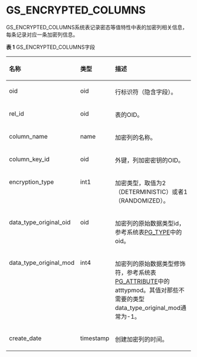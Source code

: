 # GS\_ENCRYPTED\_COLUMNS

GS\_ENCRYPTED\_COLUMNS系统表记录密态等值特性中表的加密列相关信息，每条记录对应一条加密列信息。

**表 1**  GS\_ENCRYPTED\_COLUMNS字段

<a name="table845914245212"></a>
<table><thead align="left"><tr id="row15459154216524"><th class="cellrowborder" valign="top" width="22.182218221822183%" id="mcps1.2.4.1.1"><p id="p13460942125210"><a name="p13460942125210"></a><a name="p13460942125210"></a>名称</p>
</th>
<th class="cellrowborder" valign="top" width="12.73127312731273%" id="mcps1.2.4.1.2"><p id="p174601425522"><a name="p174601425522"></a><a name="p174601425522"></a>类型</p>
</th>
<th class="cellrowborder" valign="top" width="65.0865086508651%" id="mcps1.2.4.1.3"><p id="p10460114218529"><a name="p10460114218529"></a><a name="p10460114218529"></a>描述</p>
</th>
</tr>
</thead>
<tbody><tr id="row39301831121013"><td class="cellrowborder" valign="top" width="22.182218221822183%" headers="mcps1.2.4.1.1 "><p id="zh-cn_topic_0059777617_aa0e331f0f9a646438d86f2220a18c777"><a name="zh-cn_topic_0059777617_aa0e331f0f9a646438d86f2220a18c777"></a><a name="zh-cn_topic_0059777617_aa0e331f0f9a646438d86f2220a18c777"></a>oid</p>
</td>
<td class="cellrowborder" valign="top" width="12.73127312731273%" headers="mcps1.2.4.1.2 "><p id="zh-cn_topic_0059777617_ac5bb8f24ba914a4b98adf0ebbb782934"><a name="zh-cn_topic_0059777617_ac5bb8f24ba914a4b98adf0ebbb782934"></a><a name="zh-cn_topic_0059777617_ac5bb8f24ba914a4b98adf0ebbb782934"></a>oid</p>
</td>
<td class="cellrowborder" valign="top" width="65.0865086508651%" headers="mcps1.2.4.1.3 "><p id="zh-cn_topic_0059777617_a78a98df2ddc64dd8982cc9b10ad05c4d"><a name="zh-cn_topic_0059777617_a78a98df2ddc64dd8982cc9b10ad05c4d"></a><a name="zh-cn_topic_0059777617_a78a98df2ddc64dd8982cc9b10ad05c4d"></a>行标识符（隐含字段）。</p>
</td>
</tr>
<tr id="row1146094213529"><td class="cellrowborder" valign="top" width="22.182218221822183%" headers="mcps1.2.4.1.1 "><p id="p1850764745915"><a name="p1850764745915"></a><a name="p1850764745915"></a>rel_id</p>
</td>
<td class="cellrowborder" valign="top" width="12.73127312731273%" headers="mcps1.2.4.1.2 "><p id="p09253402276"><a name="p09253402276"></a><a name="p09253402276"></a>oid</p>
</td>
<td class="cellrowborder" valign="top" width="65.0865086508651%" headers="mcps1.2.4.1.3 "><p id="p792404062710"><a name="p792404062710"></a><a name="p792404062710"></a>表的OID。</p>
</td>
</tr>
<tr id="row10460542185211"><td class="cellrowborder" valign="top" width="22.182218221822183%" headers="mcps1.2.4.1.1 "><p id="p1175774414260"><a name="p1175774414260"></a><a name="p1175774414260"></a>column_name</p>
</td>
<td class="cellrowborder" valign="top" width="12.73127312731273%" headers="mcps1.2.4.1.2 "><p id="p20923134017277"><a name="p20923134017277"></a><a name="p20923134017277"></a>name</p>
</td>
<td class="cellrowborder" valign="top" width="65.0865086508651%" headers="mcps1.2.4.1.3 "><p id="p99221740202720"><a name="p99221740202720"></a><a name="p99221740202720"></a>加密列的名称。</p>
</td>
</tr>
<tr id="row9460154275216"><td class="cellrowborder" valign="top" width="22.182218221822183%" headers="mcps1.2.4.1.1 "><p id="p1698345216263"><a name="p1698345216263"></a><a name="p1698345216263"></a>column_key_id</p>
</td>
<td class="cellrowborder" valign="top" width="12.73127312731273%" headers="mcps1.2.4.1.2 "><p id="p12921140112719"><a name="p12921140112719"></a><a name="p12921140112719"></a>oid</p>
</td>
<td class="cellrowborder" valign="top" width="65.0865086508651%" headers="mcps1.2.4.1.3 "><p id="p79211402278"><a name="p79211402278"></a><a name="p79211402278"></a>外键，列加密密钥的OID。</p>
</td>
</tr>
<tr id="row12460842185215"><td class="cellrowborder" valign="top" width="22.182218221822183%" headers="mcps1.2.4.1.1 "><p id="p8829172305414"><a name="p8829172305414"></a><a name="p8829172305414"></a>encryption_type</p>
</td>
<td class="cellrowborder" valign="top" width="12.73127312731273%" headers="mcps1.2.4.1.2 "><p id="p7920144002716"><a name="p7920144002716"></a><a name="p7920144002716"></a>int1</p>
</td>
<td class="cellrowborder" valign="top" width="65.0865086508651%" headers="mcps1.2.4.1.3 "><p id="p7898134019272"><a name="p7898134019272"></a><a name="p7898134019272"></a>加密类型，取值为2（DETERMINISTIC）或者1（RANDOMIZED）。</p>
</td>
</tr>
<tr id="row16347113520"><td class="cellrowborder" valign="top" width="22.182218221822183%" headers="mcps1.2.4.1.1 "><p id="p78819127356"><a name="p78819127356"></a><a name="p78819127356"></a>data_type_original_oid</p>
</td>
<td class="cellrowborder" valign="top" width="12.73127312731273%" headers="mcps1.2.4.1.2 "><p id="p15635713355"><a name="p15635713355"></a><a name="p15635713355"></a>oid</p>
</td>
<td class="cellrowborder" valign="top" width="65.0865086508651%" headers="mcps1.2.4.1.3 "><p id="p76347103519"><a name="p76347103519"></a><a name="p76347103519"></a>加密列的原始数据类型id，参考系统表<a href="PG_TYPE.md">PG_TYPE</a>中的oid。</p>
</td>
</tr>
<tr id="row149191821183516"><td class="cellrowborder" valign="top" width="22.182218221822183%" headers="mcps1.2.4.1.1 "><p id="p1550316317400"><a name="p1550316317400"></a><a name="p1550316317400"></a>data_type_original_mod</p>
</td>
<td class="cellrowborder" valign="top" width="12.73127312731273%" headers="mcps1.2.4.1.2 "><p id="p15919421203519"><a name="p15919421203519"></a><a name="p15919421203519"></a>int4</p>
</td>
<td class="cellrowborder" valign="top" width="65.0865086508651%" headers="mcps1.2.4.1.3 "><p id="p119191921193514"><a name="p119191921193514"></a><a name="p119191921193514"></a>加密列的原始数据类型修饰符，参考系统表<a href="PG_ATTRIBUTE.md">PG_ATTRIBUTE</a>中的atttypmod。其值对那些不需要的类型data_type_original_mod通常为-1。</p>
</td>
</tr>
<tr id="row18615103614409"><td class="cellrowborder" valign="top" width="22.182218221822183%" headers="mcps1.2.4.1.1 "><p id="p1799441144010"><a name="p1799441144010"></a><a name="p1799441144010"></a>create_date</p>
</td>
<td class="cellrowborder" valign="top" width="12.73127312731273%" headers="mcps1.2.4.1.2 "><p id="p1847114713405"><a name="p1847114713405"></a><a name="p1847114713405"></a>timestamp</p>
</td>
<td class="cellrowborder" valign="top" width="65.0865086508651%" headers="mcps1.2.4.1.3 "><p id="p1461683624011"><a name="p1461683624011"></a><a name="p1461683624011"></a>创建加密列的时间。</p>
</td>
</tr>
</tbody>
</table>

